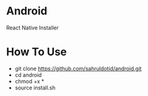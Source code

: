 # Android
React Native Installer

# How To Use
- git clone https://github.com/sahruldotid/android.git
- cd android
- chmod +x *
- source install.sh
